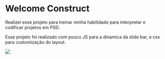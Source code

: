 # Welcome Construct
Realizei esse projeto para treinar minha habilidade para interpretar e codificar projetos em PSD.

Esse projeto foi realizado com pouco JS para a dinamica da slide bar, e css para customização do layout.

<img src=”./welcome.png”>
